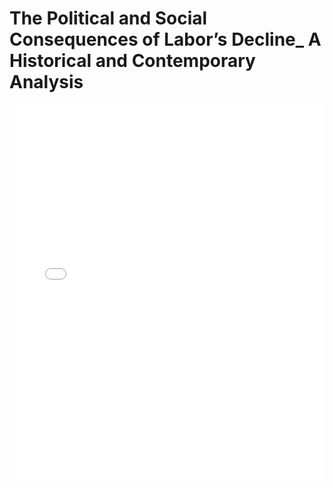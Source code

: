 # The Political and Social Consequences of Labor’s Decline_ A Historical and Contemporary Analysis

<embed src="The Political and Social Consequences of Labor’s Decline_ A Historical and Contemporary Analysis.pdf" type="application/pdf" width="100%" height="600px">
